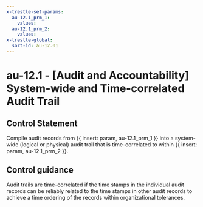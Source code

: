 ```yaml
---
x-trestle-set-params:
  au-12.1_prm_1:
    values:
  au-12.1_prm_2:
    values:
x-trestle-global:
  sort-id: au-12.01
---
```


# au-12.1 - \[Audit and Accountability\] System-wide and Time-correlated Audit Trail

## Control Statement

Compile audit records from {{ insert: param, au-12.1_prm_1 }} into a system-wide (logical or physical) audit trail that is time-correlated to within {{ insert: param, au-12.1_prm_2 }}.

## Control guidance

Audit trails are time-correlated if the time stamps in the individual audit records can be reliably related to the time stamps in other audit records to achieve a time ordering of the records within organizational tolerances.
